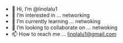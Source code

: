 - 👋 Hi, I’m @linolalu1
- 👀 I’m interested in ... networking
- 🌱 I’m currently learning ... netwoking
- 💞️ I’m looking to collaborate on ... netwoking
- 📫 How to reach me ... linolalu1@gmail.com


<!---
linolalu1/linolalu1 is a ✨ special ✨ repository because its `README.md` (this file) appears on your GitHub profile.
You can click the Preview link to take a look at your changes.
--->
